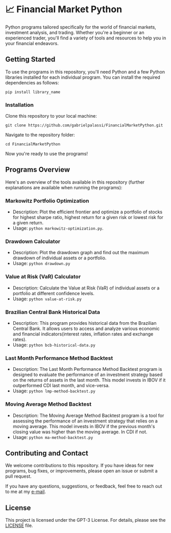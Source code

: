 # 📈 Financial Market Python

Python programs tailored specifically for the world of financial markets, investment analysis, and trading. Whether you're a beginner or an experienced trader, you'll find a variety of tools and resources to help you in your financial endeavors.

## Getting Started

To use the programs in this repository, you'll need Python and a few Python libraries installed for each individual program. You can install the required dependencies as follows:

```
pip install library_name
```

### Installation

Clone this repository to your local machine:

```
git clone https://github.com/gabrielpalassi/FinancialMarketPython.git
```

Navigate to the repository folder:

```
cd FinancialMarketPython
```

Now you're ready to use the programs!

## Programs Overview

Here's an overview of the tools available in this repository (further explanations are available when running the programs):

### Markowitz Portfolio Optimization
  - Description: Plot the efficient frontier and optimize a portfolio of stocks for highest sharpe ratio, highest return for a given risk or lowest risk for a given return.
  - Usage: `python markowitz-optimization.py`.

### Drawdown Calculator
  - Description: Plot the drawdown graph and find out the maximum drawdown of individual assets or a portfolio.
  - Usage: `python drawdown.py`

### Value at Risk (VaR) Calculator
  - Description: Calculate the Value at Risk (VaR) of individual assets or a portfolio at different confidence levels.
  - Usage: `python value-at-risk.py`

### Brazilian Central Bank Historical Data
  - Description: This program provides historical data from the Brazilian Central Bank. It allows users to access and analyze various economic and financial indicators(interest rates, inflation rates and exchange rates).
  - Usage: `python bcb-historical-data.py`

### Last Month Performance Method Backtest
  - Description: The Last Month Performance Method Backtest program is designed to evaluate the performance of an investment strategy based on the returns of assets in the last month. This model invests in IBOV if it outperformed CDI last month, and vice-versa.
  - Usage: `python lmp-method-backtest.py`

### Moving Average Method Backtest
  - Description: The Moving Average Method Backtest program is a tool for assessing the performance of an investment strategy that relies on a moving average. This model invests in IBOV if the previous month's closing value was higher than the moving average. In CDI if not.
  - Usage: `python ma-method-backtest.py`

## Contributing and Contact

We welcome contributions to this repository. If you have ideas for new programs, bug fixes, or improvements, please open an issue or submit a pull request.

If you have any questions, suggestions, or feedback, feel free to reach out to me at my [e-mail](mailto:gabrielpalassi@hotmail.com).

## License

This project is licensed under the GPT-3 License. For details, please see the [LICENSE](LICENSE) file.


